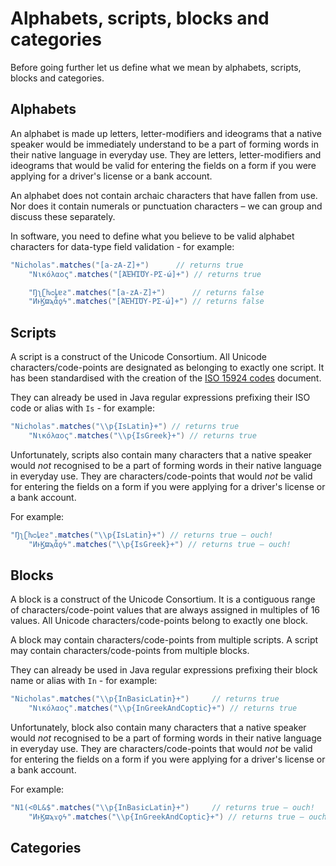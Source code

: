 # Alphabets, scripts, blocks and categories

Before going further let us define what we mean by alphabets, scripts, blocks and categories.

## Alphabets

An alphabet is made up letters, letter-modifiers and ideograms that a native speaker would be immediately understand to be a part of forming words in
their native language in everyday use. They are letters, letter-modifiers and ideograms that would be valid for entering the fields on a form if you
were applying for a driver's license or a bank account.

An alphabet does not contain archaic characters that have fallen from use. Nor does it contain numerals or punctuation characters – we can group and
discuss these separately.

In software, you need to define what you believe to be valid alphabet characters for data-type field validation - for example:

```java
"Nicholas".matches("[a-zA-Z]+")      // returns true
    "Νικόλαος".matches("[ΆΈΉΊΌΎ-ΡΣ-ώ]+") // returns true

    "Ŋʅʗƕᴑꝲɐƨ".matches("[a-zA-Z]+")      // returns false
    "ͶͱϏϖϡἇϙϟ".matches("[ΆΈΉΊΌΎ-ΡΣ-ώ]+") // returns false

```

## Scripts

A script is a construct of the Unicode Consortium. All Unicode characters/code-points are designated as belonging to exactly one script. It has been
standardised with the creation of the
<a href='https://unicode.org/iso15924/iso15924-codes.html' target='_blank'>ISO 15924 codes</a>
document.

They can already be used in Java regular expressions prefixing their ISO code or alias with `Is` - for example:

```java
"Nicholas".matches("\\p{IsLatin}+") // returns true
    "Νικόλαος".matches("\\p{IsGreek}+") // returns true
```

Unfortunately, scripts also contain many characters that a native speaker would *not*
recognised to be a part of forming words in their native language in everyday use. They are characters/code-points that would *not* be valid for
entering the fields on a form if you were applying for a driver's license or a bank account.

For example:

```java
"Ŋʅʗƕᴑꝲɐƨ".matches("\\p{IsLatin}+") // returns true – ouch!
    "ͶͱϏϖϡἇϙϟ".matches("\\p{IsGreek}+") // returns true – ouch!
```

## Blocks

A block is a construct of the Unicode Consortium. It is a contiguous range of characters/code-point values that are always assigned in multiples of 16
values. All Unicode characters/code-points belong to exactly one block.

A block may contain characters/code-points from multiple scripts. A script may contain characters/code-points from multiple blocks.

They can already be used in Java regular expressions prefixing their block name or alias with `In` - for example:

```java
"Nicholas".matches("\\p{InBasicLatin}+")     // returns true
    "Νικόλαος".matches("\\p{InGreekAndCoptic}+") // returns true
```

Unfortunately, block also contain many characters that a native speaker would *not*
recognised to be a part of forming words in their native language in everyday use. They are characters/code-points that would *not* be valid for
entering the fields on a form if you were applying for a driver's license or a bank account.

For example:

```java
"N1(<0L&$".matches("\\p{InBasicLatin}+")     // returns true – ouch!
    "ͶͱϏϖϡϫϙϟ".matches("\\p{InGreekAndCoptic}+") // returns true – ouch!
```

## Categories
